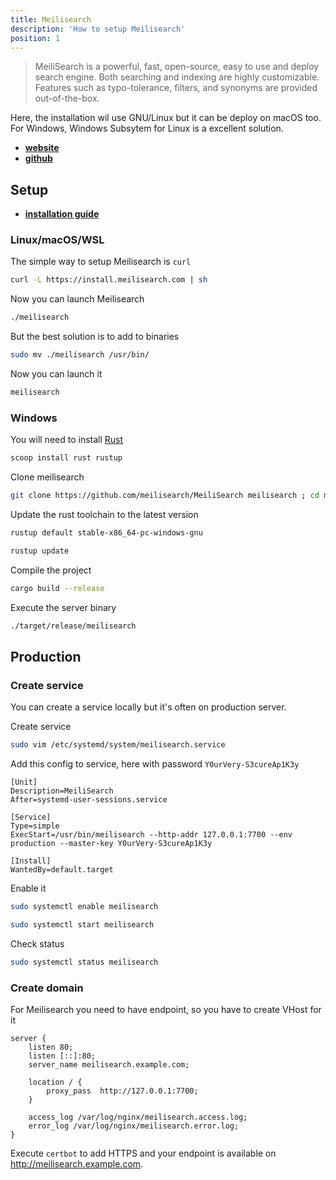 ```yaml
---
title: Meilisearch
description: 'How to setup Meilisearch'
position: 1
---
```


>MeiliSearch is a powerful, fast, open-source, easy to use and deploy search engine. Both searching and indexing are highly customizable. Features such as typo-tolerance, filters, and synonyms are provided out-of-the-box.

Here, the installation wil use GNU/Linux but it can be deploy on macOS too. For Windows, Windows Subsytem for Linux is a excellent solution.

- [**website**](https://www.meilisearch.com/)
- [**github**](https://github.com/meilisearch/MeiliSearch)

## Setup

- [**installation guide**](https://docs.meilisearch.com/learn/getting_started/installation.html)

### Linux/macOS/WSL

The simple way to setup Meilisearch is `curl`

```bash
curl -L https://install.meilisearch.com | sh
```

Now you can launch Meilisearch

```bash
./meilisearch
```

But the best solution is to add to binaries

```bash
sudo mv ./meilisearch /usr/bin/
```

Now you can launch it

```bash
meilisearch
```

### Windows

You will need to install [Rust](https://www.rust-lang.org)

```bash
scoop install rust rustup
```

Clone meilisearch

```bash
git clone https://github.com/meilisearch/MeiliSearch meilisearch ; cd meilisearch
```

Update the rust toolchain to the latest version

```bash
rustup default stable-x86_64-pc-windows-gnu
```

```bash
rustup update
```

Compile the project

```bash
cargo build --release
```

Execute the server binary

```bash
./target/release/meilisearch
```

## Production

### Create service

You can create a service locally but it's often on production server.

Create service

```bash
sudo vim /etc/systemd/system/meilisearch.service
```

Add this config to service, here with password `Y0urVery-S3cureAp1K3y`

```bash[/etc/systemd/system/meilisearch.service]
[Unit]
Description=MeiliSearch
After=systemd-user-sessions.service

[Service]
Type=simple
ExecStart=/usr/bin/meilisearch --http-addr 127.0.0.1:7700 --env production --master-key Y0urVery-S3cureAp1K3y

[Install]
WantedBy=default.target
```

Enable it

```bash
sudo systemctl enable meilisearch
```

```bash
sudo systemctl start meilisearch
```

Check status

```bash
sudo systemctl status meilisearch
```

### Create domain

For Meilisearch you need to have endpoint, so you have to create VHost for it

```nginx[/etc/nginx/sites-available/meilisearch.example.com.conf]
server {
    listen 80;
    listen [::]:80;
    server_name meilisearch.example.com;

    location / {
        proxy_pass  http://127.0.0.1:7700;
    }

    access_log /var/log/nginx/meilisearch.access.log;
    error_log /var/log/nginx/meilisearch.error.log;
}
```

Execute `certbot` to add HTTPS and your endpoint is available on <http://meilisearch.example.com>.
